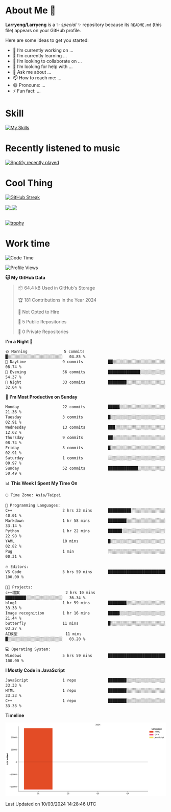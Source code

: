 # About Me 👋

**Larryeng/Larryeng** is a ✨ _special_ ✨ repository because its `README.md` (this file) appears on your GitHub profile.

Here are some ideas to get you started:

- 🔭 I’m currently working on ...
- 🌱 I’m currently learning ...
- 👯 I’m looking to collaborate on ...
- 🤔 I’m looking for help with ...
- 💬 Ask me about ...
- 📫 How to reach me: ...
- 😄 Pronouns: ...
- ⚡ Fun fact: ...


# Skill
[![My Skills](https://skillicons.dev/icons?i=blender,arduino,vscode,visualstudio,pr,github,git,c,cpp,py,html,css,js)](https://skillicons.dev)
# Recently listened to music

[![Spotify recently played](https://spotify-recently-played-readme.vercel.app/api?user=31mqyfrlvkyusmaxegq4pvoow5we)](https://open.spotify.com/user/31mqyfrlvkyusmaxegq4pvoow5we)

# Cool Thing

[![GitHub Streak](https://streak-stats.demolab.com/?user=Larryeng&theme=holi-theme)](https://git.io/streak-stats)

<a href="https://github.com/anuraghazra/github-readme-stats">
  <img height=200 align="center" src="https://github-readme-stats.vercel.app/api?username=Larryeng&theme=github_dark&rank_icon=github" />
</a>
<a href="https://github.com/anuraghazra/convoychat">
  <img height=200 align="center" src="https://github-readme-stats.vercel.app/api/top-langs?username=Larryeng&layout=compact&langs_count=8&card_width=320&theme=github_dark" />
</a>

<br>

<br>

[![trophy](https://github-profile-trophy.vercel.app/?username=Larryeng&theme=darkhub)](https://github.com/ryo-ma/github-profile-trophy)
# Work time
<!--START_SECTION:waka-->
![Code Time](http://img.shields.io/badge/Code%20Time-102%20hrs%2012%20mins-blue)

![Profile Views](http://img.shields.io/badge/Profile%20Views-146-blue)

**🐱 My GitHub Data** 

> 📦 64.4 kB Used in GitHub's Storage 
 > 
> 🏆 181 Contributions in the Year 2024
 > 
> 🚫 Not Opted to Hire
 > 
> 📜 5 Public Repositories 
 > 
> 🔑 0 Private Repositories 
 > 
**I'm a Night 🦉** 

```text
🌞 Morning                5 commits           █░░░░░░░░░░░░░░░░░░░░░░░░   04.85 % 
🌆 Daytime                9 commits           ██░░░░░░░░░░░░░░░░░░░░░░░   08.74 % 
🌃 Evening                56 commits          ██████████████░░░░░░░░░░░   54.37 % 
🌙 Night                  33 commits          ████████░░░░░░░░░░░░░░░░░   32.04 % 
```
📅 **I'm Most Productive on Sunday** 

```text
Monday                   22 commits          █████░░░░░░░░░░░░░░░░░░░░   21.36 % 
Tuesday                  3 commits           █░░░░░░░░░░░░░░░░░░░░░░░░   02.91 % 
Wednesday                13 commits          ███░░░░░░░░░░░░░░░░░░░░░░   12.62 % 
Thursday                 9 commits           ██░░░░░░░░░░░░░░░░░░░░░░░   08.74 % 
Friday                   3 commits           █░░░░░░░░░░░░░░░░░░░░░░░░   02.91 % 
Saturday                 1 commits           ░░░░░░░░░░░░░░░░░░░░░░░░░   00.97 % 
Sunday                   52 commits          █████████████░░░░░░░░░░░░   50.49 % 
```


📊 **This Week I Spent My Time On** 

```text
🕑︎ Time Zone: Asia/Taipei

💬 Programming Languages: 
C++                      2 hrs 23 mins       ██████████░░░░░░░░░░░░░░░   40.01 % 
Markdown                 1 hr 58 mins        ████████░░░░░░░░░░░░░░░░░   33.14 % 
Python                   1 hr 22 mins        ██████░░░░░░░░░░░░░░░░░░░   22.98 % 
YAML                     10 mins             █░░░░░░░░░░░░░░░░░░░░░░░░   02.82 % 
Pug                      1 min               ░░░░░░░░░░░░░░░░░░░░░░░░░   00.31 % 

🔥 Editors: 
VS Code                  5 hrs 59 mins       █████████████████████████   100.00 % 

🐱‍💻 Projects: 
c++檔案                    2 hrs 10 mins       █████████░░░░░░░░░░░░░░░░   36.34 % 
blog1                    1 hr 59 mins        ████████░░░░░░░░░░░░░░░░░   33.38 % 
Image recognition        1 hr 16 mins        █████░░░░░░░░░░░░░░░░░░░░   21.44 % 
butterfly                11 mins             █░░░░░░░░░░░░░░░░░░░░░░░░   03.27 % 
AI模型                     11 mins             █░░░░░░░░░░░░░░░░░░░░░░░░   03.20 % 

💻 Operating System: 
Windows                  5 hrs 59 mins       █████████████████████████   100.00 % 
```

**I Mostly Code in JavaScript** 

```text
JavaScript               1 repo              ████████░░░░░░░░░░░░░░░░░   33.33 % 
HTML                     1 repo              ████████░░░░░░░░░░░░░░░░░   33.33 % 
C++                      1 repo              ████████░░░░░░░░░░░░░░░░░   33.33 % 
```



**Timeline**

![Lines of Code chart](https://raw.githubusercontent.com/Larryeng/Larryeng/main/assets/bar_graph.png)


 Last Updated on 10/03/2024 14:28:46 UTC
<!--END_SECTION:waka-->
